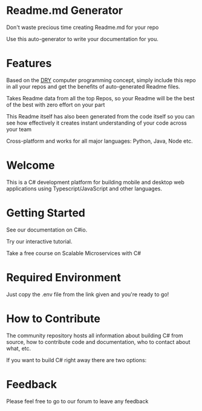 # Readme.md Generator
Don't waste precious time creating Readme.md for your repo

Use this auto-generator to write your documentation for you.

# Features

Based on the [DRY](https://en.wikipedia.org/wiki/Don%27t_repeat_yourself) computer programming concept, simply include this repo in all your repos and get the benefits of auto-generated Readme files.

Takes Readme data from all the top Repos, so your Readme will be the best of the best with zero effort on your part

This Readme itself has also been generated from the code itself so you can see how effectively it creates instant understanding of your code across your team

Cross-platform and works for all major languages: Python, Java, Node etc.


# Welcome

This is a C# development platform for building mobile and desktop web applications using Typescript/JavaScript and other languages.

# Getting Started

See our documentation on C#io.

Try our interactive tutorial.

Take a free course on Scalable Microservices with C#

# Required Environment

Just copy the .env file from the link given and you're ready to go!

# How to Contribute

The community repository hosts all information about building C# from source, how to contribute code and documentation, who to contact about what, etc.

If you want to build C# right away there are two options:

# Feedback

Please feel free to go to our forum to leave any feedback
